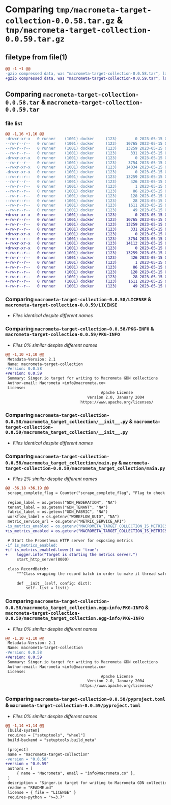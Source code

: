# Comparing `tmp/macrometa-target-collection-0.0.58.tar.gz` & `tmp/macrometa-target-collection-0.0.59.tar.gz`

## filetype from file(1)

```diff
@@ -1 +1 @@
-gzip compressed data, was "macrometa-target-collection-0.0.58.tar", last modified: Mon May 15 07:29:00 2023, max compression
+gzip compressed data, was "macrometa-target-collection-0.0.59.tar", last modified: Mon May 15 08:20:06 2023, max compression
```

## Comparing `macrometa-target-collection-0.0.58.tar` & `macrometa-target-collection-0.0.59.tar`

### file list

```diff
@@ -1,16 +1,16 @@
-drwxr-xr-x   0 runner    (1001) docker     (123)        0 2023-05-15 07:29:00.201777 macrometa-target-collection-0.0.58/
--rw-r--r--   0 runner    (1001) docker     (123)    10765 2023-05-15 07:28:35.000000 macrometa-target-collection-0.0.58/LICENSE
--rw-r--r--   0 runner    (1001) docker     (123)    13259 2023-05-15 07:29:00.201777 macrometa-target-collection-0.0.58/PKG-INFO
--rw-r--r--   0 runner    (1001) docker     (123)      331 2023-05-15 07:28:35.000000 macrometa-target-collection-0.0.58/README.md
-drwxr-xr-x   0 runner    (1001) docker     (123)        0 2023-05-15 07:29:00.201777 macrometa-target-collection-0.0.58/macrometa_target_collection/
--rw-r--r--   0 runner    (1001) docker     (123)     3754 2023-05-15 07:28:35.000000 macrometa-target-collection-0.0.58/macrometa_target_collection/__init__.py
--rwxr-xr-x   0 runner    (1001) docker     (123)    14034 2023-05-15 07:28:35.000000 macrometa-target-collection-0.0.58/macrometa_target_collection/main.py
-drwxr-xr-x   0 runner    (1001) docker     (123)        0 2023-05-15 07:29:00.201777 macrometa-target-collection-0.0.58/macrometa_target_collection.egg-info/
--rw-r--r--   0 runner    (1001) docker     (123)    13259 2023-05-15 07:29:00.000000 macrometa-target-collection-0.0.58/macrometa_target_collection.egg-info/PKG-INFO
--rw-r--r--   0 runner    (1001) docker     (123)      426 2023-05-15 07:29:00.000000 macrometa-target-collection-0.0.58/macrometa_target_collection.egg-info/SOURCES.txt
--rw-r--r--   0 runner    (1001) docker     (123)        1 2023-05-15 07:29:00.000000 macrometa-target-collection-0.0.58/macrometa_target_collection.egg-info/dependency_links.txt
--rw-r--r--   0 runner    (1001) docker     (123)       86 2023-05-15 07:29:00.000000 macrometa-target-collection-0.0.58/macrometa_target_collection.egg-info/entry_points.txt
--rw-r--r--   0 runner    (1001) docker     (123)      128 2023-05-15 07:29:00.000000 macrometa-target-collection-0.0.58/macrometa_target_collection.egg-info/requires.txt
--rw-r--r--   0 runner    (1001) docker     (123)       28 2023-05-15 07:29:00.000000 macrometa-target-collection-0.0.58/macrometa_target_collection.egg-info/top_level.txt
--rw-r--r--   0 runner    (1001) docker     (123)     1611 2023-05-15 07:28:35.000000 macrometa-target-collection-0.0.58/pyproject.toml
--rw-r--r--   0 runner    (1001) docker     (123)       49 2023-05-15 07:29:00.201777 macrometa-target-collection-0.0.58/setup.cfg
+drwxr-xr-x   0 runner    (1001) docker     (123)        0 2023-05-15 08:20:06.812740 macrometa-target-collection-0.0.59/
+-rw-r--r--   0 runner    (1001) docker     (123)    10765 2023-05-15 08:19:41.000000 macrometa-target-collection-0.0.59/LICENSE
+-rw-r--r--   0 runner    (1001) docker     (123)    13259 2023-05-15 08:20:06.812740 macrometa-target-collection-0.0.59/PKG-INFO
+-rw-r--r--   0 runner    (1001) docker     (123)      331 2023-05-15 08:19:41.000000 macrometa-target-collection-0.0.59/README.md
+drwxr-xr-x   0 runner    (1001) docker     (123)        0 2023-05-15 08:20:06.812740 macrometa-target-collection-0.0.59/macrometa_target_collection/
+-rw-r--r--   0 runner    (1001) docker     (123)     3754 2023-05-15 08:19:41.000000 macrometa-target-collection-0.0.59/macrometa_target_collection/__init__.py
+-rwxr-xr-x   0 runner    (1001) docker     (123)    14112 2023-05-15 08:19:41.000000 macrometa-target-collection-0.0.59/macrometa_target_collection/main.py
+drwxr-xr-x   0 runner    (1001) docker     (123)        0 2023-05-15 08:20:06.812740 macrometa-target-collection-0.0.59/macrometa_target_collection.egg-info/
+-rw-r--r--   0 runner    (1001) docker     (123)    13259 2023-05-15 08:20:06.000000 macrometa-target-collection-0.0.59/macrometa_target_collection.egg-info/PKG-INFO
+-rw-r--r--   0 runner    (1001) docker     (123)      426 2023-05-15 08:20:06.000000 macrometa-target-collection-0.0.59/macrometa_target_collection.egg-info/SOURCES.txt
+-rw-r--r--   0 runner    (1001) docker     (123)        1 2023-05-15 08:20:06.000000 macrometa-target-collection-0.0.59/macrometa_target_collection.egg-info/dependency_links.txt
+-rw-r--r--   0 runner    (1001) docker     (123)       86 2023-05-15 08:20:06.000000 macrometa-target-collection-0.0.59/macrometa_target_collection.egg-info/entry_points.txt
+-rw-r--r--   0 runner    (1001) docker     (123)      128 2023-05-15 08:20:06.000000 macrometa-target-collection-0.0.59/macrometa_target_collection.egg-info/requires.txt
+-rw-r--r--   0 runner    (1001) docker     (123)       28 2023-05-15 08:20:06.000000 macrometa-target-collection-0.0.59/macrometa_target_collection.egg-info/top_level.txt
+-rw-r--r--   0 runner    (1001) docker     (123)     1611 2023-05-15 08:19:41.000000 macrometa-target-collection-0.0.59/pyproject.toml
+-rw-r--r--   0 runner    (1001) docker     (123)       49 2023-05-15 08:20:06.812740 macrometa-target-collection-0.0.59/setup.cfg
```

### Comparing `macrometa-target-collection-0.0.58/LICENSE` & `macrometa-target-collection-0.0.59/LICENSE`

 * *Files identical despite different names*

### Comparing `macrometa-target-collection-0.0.58/PKG-INFO` & `macrometa-target-collection-0.0.59/PKG-INFO`

 * *Files 0% similar despite different names*

```diff
@@ -1,10 +1,10 @@
 Metadata-Version: 2.1
 Name: macrometa-target-collection
-Version: 0.0.58
+Version: 0.0.59
 Summary: Singer.io target for writing to Macrometa GDN collections
 Author-email: Macrometa <info@macrometa.co>
 License: 
                                          Apache License
                                    Version 2.0, January 2004
                                 https://www.apache.org/licenses/
```

### Comparing `macrometa-target-collection-0.0.58/macrometa_target_collection/__init__.py` & `macrometa-target-collection-0.0.59/macrometa_target_collection/__init__.py`

 * *Files identical despite different names*

### Comparing `macrometa-target-collection-0.0.58/macrometa_target_collection/main.py` & `macrometa-target-collection-0.0.59/macrometa_target_collection/main.py`

 * *Files 2% similar despite different names*

```diff
@@ -36,18 +36,19 @@
 scrape_complete_flag = Counter("scrape_complete_flag", "Flag to check if the last scrape has been completed", ['workflow'])
 
 region_label = os.getenv("GDN_FEDERATION", "NA")
 tenant_label = os.getenv("GDN_TENANT", "NA")
 fabric_label = os.getenv("GDN_FABRIC", "NA")
 workflow_label = os.getenv("WORKFLOW_UUID", "NA")
 metric_service_url = os.getenv("METRIC_SERVICE_API")
-is_metrics_enabled = os.getenv("MACROMETA_TARGET_COLLECTION_IS_METRICS_ENABLED", False)
+is_metrics_enabled = os.getenv("MACROMETA_TARGET_COLLECTION_IS_METRICS_ENABLED", 'False')
 
 # Start the Prometheus HTTP server for exposing metrics
-if is_metrics_enabled:
+if is_metrics_enabled.lower() == 'true':
+    logger.info("Target is starting the metrics server.")
     start_http_server(8000)
 
 class RecordBatch:
     """Class wrapping the record batch in order to make it thread safe."""
 
     def __init__(self, config: dict):
         self._list = list()
```

### Comparing `macrometa-target-collection-0.0.58/macrometa_target_collection.egg-info/PKG-INFO` & `macrometa-target-collection-0.0.59/macrometa_target_collection.egg-info/PKG-INFO`

 * *Files 0% similar despite different names*

```diff
@@ -1,10 +1,10 @@
 Metadata-Version: 2.1
 Name: macrometa-target-collection
-Version: 0.0.58
+Version: 0.0.59
 Summary: Singer.io target for writing to Macrometa GDN collections
 Author-email: Macrometa <info@macrometa.co>
 License: 
                                          Apache License
                                    Version 2.0, January 2004
                                 https://www.apache.org/licenses/
```

### Comparing `macrometa-target-collection-0.0.58/pyproject.toml` & `macrometa-target-collection-0.0.59/pyproject.toml`

 * *Files 0% similar despite different names*

```diff
@@ -1,14 +1,14 @@
 [build-system]
 requires = ["setuptools", "wheel"]
 build-backend = "setuptools.build_meta"
 
 [project]
 name = "macrometa-target-collection"
-version = "0.0.58"
+version = "0.0.59"
 authors = [
     { name = "Macrometa", email = "info@macrometa.co" },
 ]
 description = "Singer.io target for writing to Macrometa GDN collections"
 readme = "README.md"
 license = { file = "LICENSE" }
 requires-python = ">=3.7"
```

